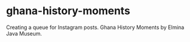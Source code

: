 # ghana-history-moments
Creating a queue for Instagram posts. Ghana History Moments by Elmina Java Museum.
